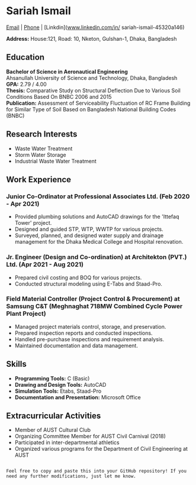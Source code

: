 # Sariah Ismail

[Email](sariah.777.si@gmail.com) | [Phone](314-565-8445) | [Linkdin](www.linkedin.com/in/
sariah-ismail-45320a146)


**Address:** House:121, Road: 10, Nketon, Gulshan-1, Dhaka, Bangladesh

## Education

**Bachelor of Science in Aeronautical Engineering**  
Ahsanullah University of Science and Technology, Dhaka, Bangladesh  
**GPA:** 2.79 / 4.00  
**Thesis:** Comparative Study on Structural Deflection Due to Various Soil Conditions Based On BNBC 2006 and 2015  
**Publication:** Assessment of Serviceability Fluctuation of RC Frame Building for Similar Type of Soil Based on Bangladesh National Building Codes (BNBC)

## Research Interests

- Waste Water Treatment
- Storm Water Storage
- Industrial Waste Water Treatment

## Work Experience

### Junior Co-Ordinator at Professional Associates Ltd. (Feb 2020 - Apr 2021)

- Provided plumbing solutions and AutoCAD drawings for the 'Ittefaq Tower' project.
- Designed and guided STP, WTP, WWTP for various projects.
- Surveyed, planned, and designed water supply and drainage management for the Dhaka Medical College and Hospital renovation.

### Jr. Engineer (Design and Co-ordination) at Architekton (PVT.) Ltd. (Apr 2021 - Aug 2021)

- Prepared civil costing and BOQ for various projects.
- Conducted structural modeling using E-Tabs and Staad-Pro.

### Field Material Controller (Project Control & Procurement) at Samsung C&T (Meghnaghat 718MW Combined Cycle Power Plant Project)

- Managed project materials control, storage, and preservation.
- Prepared inspection reports and conducted inspections.
- Handled pre-purchase inspections and requirement analysis.
- Maintained documentation and data management.

## Skills

- **Programming Tools:** C (Basic)
- **Drawing and Design Tools:** AutoCAD
- **Simulation Tools:** Etabs, Staad-Pro
- **Documentation and Presentation:** Microsoft Office

## Extracurricular Activities

- Member of AUST Cultural Club
- Organizing Committee Member for AUST Civil Carnival (2018)
- Participated in inter-departmental athletics
- Organized various programs for the Department of Civil Engineering at AUST
```

Feel free to copy and paste this into your GitHub repository! If you need any further modifications, just let me know.
